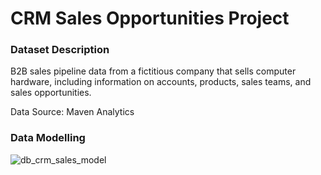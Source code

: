 # CRM Sales Opportunities Project

### Dataset Description 
B2B sales pipeline data from a fictitious company that sells computer hardware, including information on accounts, products, sales teams, and sales opportunities.

Data Source: Maven Analytics

### Data Modelling

![db_crm_sales_model](https://github.com/user-attachments/assets/190db539-a21c-44bb-bddf-99a1e4c5ddae)

### 

